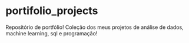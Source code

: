 # portifolio_projects
Repositório de portfólio! Coleção dos meus projetos de análise de dados, machine learning, sql e programação!
